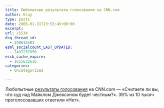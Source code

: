 ```yaml
---
title: Любопытные результаты голосования на CNN.com
author: Gray
type: posts
date: 2005-01-31T23:53:45+00:00
excerpt:
url: /5534
dsq_thread_id:
  - 340615581
esml_socialcount_LAST_UPDATED:
  - 1497237850
essb_cache_expire:
  - 1615632616
categories:
  - Uncategorized

---
```








Любопытные <a href="http://www.cnn.com/POLLSERVER/results/15786.exclude.html" target="_blank">результаты голосования</a> на CNN.com &#8212; &#171;Считаете ли вы, что суд над Майклом Джексоном будет честным?&#187;. 39% из 10 тысяч проголосовавших ответили &#171;Нет&#187;.
